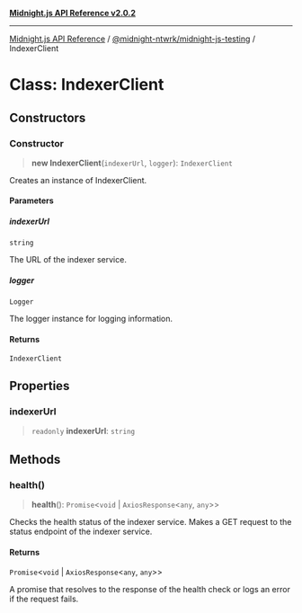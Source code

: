 [**Midnight.js API Reference v2.0.2**](../../../README.md)

***

[Midnight.js API Reference](../../../packages.md) / [@midnight-ntwrk/midnight-js-testing](../README.md) / IndexerClient

# Class: IndexerClient

## Constructors

### Constructor

> **new IndexerClient**(`indexerUrl`, `logger`): `IndexerClient`

Creates an instance of IndexerClient.

#### Parameters

##### indexerUrl

`string`

The URL of the indexer service.

##### logger

`Logger`

The logger instance for logging information.

#### Returns

`IndexerClient`

## Properties

### indexerUrl

> `readonly` **indexerUrl**: `string`

## Methods

### health()

> **health**(): `Promise`\<`void` \| `AxiosResponse`\<`any`, `any`\>\>

Checks the health status of the indexer service.
Makes a GET request to the status endpoint of the indexer service.

#### Returns

`Promise`\<`void` \| `AxiosResponse`\<`any`, `any`\>\>

A promise that resolves to the response of the health check or logs an error if the request fails.
